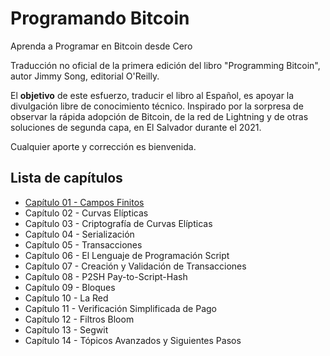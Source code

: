 # Programando Bitcoin
Aprenda a Programar en Bitcoin desde Cero

Traducción no oficial de la primera edición del libro "Programming Bitcoin", autor Jimmy Song, editorial O'Reilly.

El **objetivo** de este esfuerzo, traducir el libro al Español, es apoyar la divulgación libre de conocimiento técnico. Inspirado por la sorpresa de observar la rápida adopción de Bitcoin, de la red de Lightning y de otras soluciones de segunda capa, en El Salvador durante el 2021.

Cualquier aporte y corrección es bienvenida.

## Lista de capítulos

- [Capítulo 01 - Campos Finitos](/chapter01/README.md)
- Capítulo 02 - Curvas Elípticas
- Capítulo 03 - Criptografía de Curvas Elípticas
- Capítulo 04 - Serialización
- Capítulo 05 - Transacciones
- Capítulo 06 - El Lenguaje de Programación Script
- Capítulo 07 - Creación y Validación de Transacciones
- Capítulo 08 - P2SH Pay-to-Script-Hash
- Capítulo 09 - Bloques
- Capítulo 10 - La Red
- Capítulo 11 - Verificación Simplificada de Pago
- Capítulo 12 - Filtros Bloom
- Capítulo 13 - Segwit
- Capítulo 14 - Tópicos Avanzados y Siguientes Pasos


